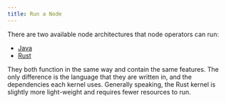 ```yaml
---
title: Run a Node
---
```


There are two available node architectures that node operators can run:

- [Java](java-node)
- [Rust](rust-node)

They both function in the same way and contain the same features. The only difference is the language that they are written in, and the dependencies each kernel uses. Generally speaking, the Rust kernel is slightly more light-weight and requires fewer resources to run.
